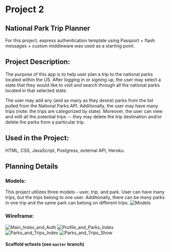 # Project 2
## National Park Trip Planner

For this project, express authentication template using Passport + flash messages + custom middleware was used as a starting point.

## Project Description:

The purpose of this app is to help user plan a trip to the national parks located within the US.  After logging in or signing up, the user may select a state that they would like to visit and search through all the national parks located in that selected state.  

The user may add any (and as many as they desire) parks from the list pulled from the National Parks API.  Additionally, the user may have many trips (note: the trips are categorized by state).  Moreover, the user can view and edit all the potential trips -- they may delete the trip destination and/or delete the parks from a particular trip.

## Used in the Project:
HTML, CSS, JavaScript, Postgress, external API, Heroku.

## Planning Details
### Models:
This project utilizes three models - user, trip, and park. User can have many trips, but the trips belong to one user.  Additionally, there can be many parks in one trip and the same park can belong on different trips. 
![Models](public/img/models.jpg) 

### Wireframe:
![Main_Index_and_Auth](public/img/main_index_and_auth.jpg)
![Profile_and_Parks_Index](public/img/profile_and_parks_index.jpg)
![Parks_and_Trips_Index](public/img/parks_and_trips_index.jpg)
![Parks_and_Trips_Show](public/img/parks_and_trips_show.jpg)

#### Scaffold w/tests (see `master` branch)

